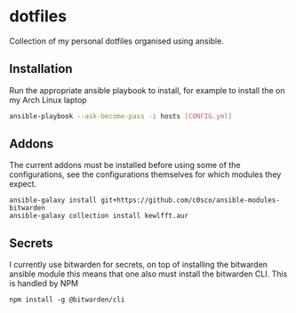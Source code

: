 dotfiles
========

Collection of my personal dotfiles organised using ansible.

## Installation

Run the appropriate ansible playbook to install, for example to install the
on my Arch Linux laptop

```bash
ansible-playbook --ask-become-pass -i hosts [CONFIG.yml]
```

## Addons

The current addons must be installed before using some of the configurations,
see the configurations themselves for which modules they expect.

```
ansible-galaxy install git+https://github.com/c0sco/ansible-modules-bitwarden
ansible-galaxy collection install kewlfft.aur
```

## Secrets

I currently use bitwarden for secrets, on top of installing the bitwarden
ansible module this means that one also must install the bitwarden CLI. This is
handled by NPM

```
npm install -g @bitwarden/cli
```
